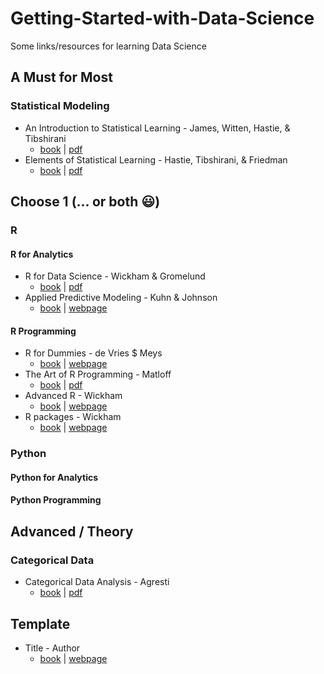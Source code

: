 # Getting-Started-with-Data-Science
Some links/resources for learning Data Science


## A Must for Most

### Statistical Modeling

- An Introduction to Statistical Learning - James, Witten, Hastie, & Tibshirani
    + [book](http://amzn.com/1461471370) | [pdf](http://www-bcf.usc.edu/~gareth/ISL/ISLR%20First%20Printing.pdf)
- Elements of Statistical Learning - Hastie, Tibshirani, & Friedman
    + [book](http://amzn.com/0387848576) | [pdf](https://statweb.stanford.edu/~tibs/ElemStatLearn/printings/ESLII_print10.pdf)

## Choose 1 (... or both :smiley:)

### R

#### R for Analytics

- R for Data Science - Wickham & Gromelund
    + [book](http://amzn.com/1491910399) | [pdf](http://r4ds.had.co.nz/)
- Applied Predictive Modeling - Kuhn & Johnson
    + [book](http://amzn.com/1461468485) | [webpage](http://appliedpredictivemodeling.com/)

#### R Programming

- R for Dummies - de Vries $ Meys
    + [book](http://amzn.com/1119055806) | [webpage](http://www.dummies.com/programming/r/)
- The Art of R Programming - Matloff
    + [book](http://amzn.com/1593273843) | [pdf](http://www.atmos.albany.edu/facstaff/timm/ATM315spring14/R/The%20Art%20of%20R%20Programming.pdf)
- Advanced R - Wickham
    + [book](http://amzn.com/1466586966) | [webpage](http://adv-r.had.co.nz/)
- R packages - Wickham
    + [book](http://amzn.com/1491910593) | [webpage](http://r-pkgs.had.co.nz/)
    
### Python

#### Python for Analytics

#### Python Programming

## Advanced / Theory

### Categorical Data
- Categorical Data Analysis - Agresti
    + [book](http://amzn.com/0470463635) | [pdf](https://mathdept.iut.ac.ir/sites/mathdept.iut.ac.ir/files/AGRESTI.PDF)


## Template
- Title - Author
    + [book](http://amzn.com/) | [webpage]()

